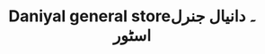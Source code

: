 ---
title: "Daniyal general store۔ دانیال جنرل اسٹور"
url: /karachi/daniyal-general-store-dnyl-jnrl-sttwr/
shop: Dorfladen
---